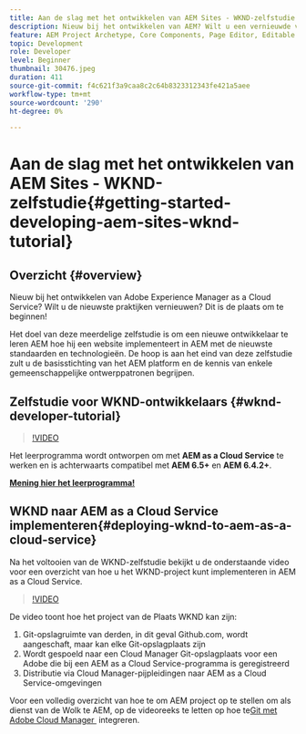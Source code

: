 ```yaml
---
title: Aan de slag met het ontwikkelen van AEM Sites - WKND-zelfstudie
description: Nieuw bij het ontwikkelen van AEM? Wilt u een vernieuwde versie van de beste praktijken? Dit is de plaats om te beginnen! Het doel van deze meerdelige zelfstudie is om een nieuwe ontwikkelaar te leren AEM hoe hij een website implementeert in AEM met de nieuwste standaarden en technologieën.
feature: AEM Project Archetype, Core Components, Page Editor, Editable Templates
topic: Development
role: Developer
level: Beginner
thumbnail: 30476.jpeg
duration: 411
source-git-commit: f4c621f3a9caa8c2c64b8323312343fe421a5aee
workflow-type: tm+mt
source-wordcount: '290'
ht-degree: 0%

---
```



# Aan de slag met het ontwikkelen van AEM Sites - WKND-zelfstudie{#getting-started-developing-aem-sites-wknd-tutorial}

## Overzicht {#overview}

Nieuw bij het ontwikkelen van Adobe Experience Manager as a Cloud Service? Wilt u de nieuwste praktijken vernieuwen? Dit is de plaats om te beginnen!

Het doel van deze meerdelige zelfstudie is om een nieuwe ontwikkelaar te leren AEM hoe hij een website implementeert in AEM met de nieuwste standaarden en technologieën. De hoop is aan het eind van deze zelfstudie zult u de basisstichting van het AEM platform en de kennis van enkele gemeenschappelijke ontwerppatronen begrijpen.

## Zelfstudie voor WKND-ontwikkelaars {#wknd-developer-tutorial}

>[!VIDEO](https://video.tv.adobe.com/v/30476?quality=12&learn=on)

Het leerprogramma wordt ontworpen om met **AEM as a Cloud Service** te werken en is achterwaarts compatibel met **AEM 6.5+** en **AEM 6.4.2+**.

**[Mening hier het leerprogramma!](https://experienceleague.adobe.com/docs/experience-manager-learn/getting-started-wknd-tutorial-develop/overview.html?lang=nl-NL)**

## WKND naar AEM as a Cloud Service implementeren{#deploying-wknd-to-aem-as-a-cloud-service}

Na het voltooien van de WKND-zelfstudie bekijkt u de onderstaande video voor een overzicht van hoe u het WKND-project kunt implementeren in AEM as a Cloud Service.

>[!VIDEO](https://video.tv.adobe.com/v/30191?quality=12&learn=on)

De video toont hoe het project van de Plaats WKND kan zijn:

1. Git-opslagruimte van derden, in dit geval Github.com, wordt aangeschaft, maar kan elke Git-opslagplaats zijn
2. Wordt gespoeld naar een Cloud Manager Git-opslagplaats voor een Adobe die bij een AEM as a Cloud Service-programma is geregistreerd
3. Distributie via Cloud Manager-pijpleidingen naar AEM as a Cloud Service-omgevingen

Voor een volledig overzicht van hoe te om AEM project op te stellen om als dienst van de Wolk te AEM, op de videoreeks te letten op hoe te [&#x200B; Git met Adobe Cloud Manager &#x200B;](https://docs.adobe.com/content/help/nl-NL/experience-manager-cloud-manager/using/managing-code/setup-cloud-manager-git-integration.html) integreren.
